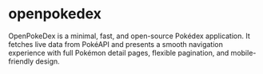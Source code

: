 # openpokedex
OpenPokeDex is a minimal, fast, and open-source Pokédex application. It fetches live data from PokéAPI and presents a smooth navigation experience with full Pokémon detail pages, flexible pagination, and mobile-friendly design.

